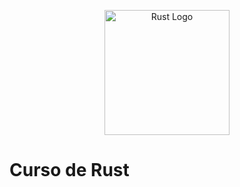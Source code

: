 <p align="center">
  <a href="https://www.rust-lang.org/es" target="blank"><img src="https://upload.wikimedia.org/wikipedia/commons/d/d5/Rust_programming_language_black_logo.svg" width="200" alt="Rust Logo" /></a>
</p>

# Curso de Rust